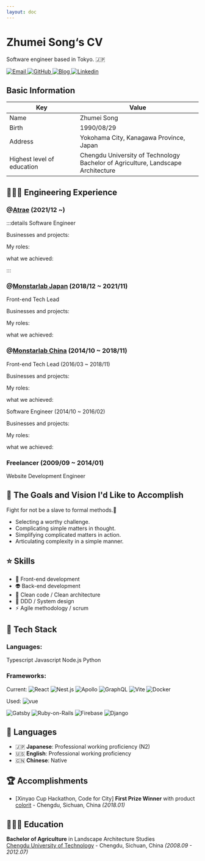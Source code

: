 ```yaml
---
layout: doc
---
```


# Zhumei Song‘s CV

Software engineer based in Tokyo. 🇯🇵

<a href="mailto:zhumeisongsong@gmail.com" target="_blank">
<img alt="Email" src="https://img.shields.io/badge/email-333.svg?&logo=Gmail&logoColor=red&style=for-the-badge" />
</a><a href="https://github.com/zhumeisongsong" target="_blank">
<img alt="GitHub" src="https://img.shields.io/badge/zhumeisongsong-%2312100E.svg?&logo=Github&logoColor=white&style=for-the-badge" />
</a><a href="https://zhumeisongsong.github.io/blog" target="_blank">
<img alt="Blog" src="https://img.shields.io/badge/Song's%20Blog-6c3485.svg?&style=for-the-badge&logo=Next.js&logoColor=white" />
</a><a href="https://www.linkedin.com/in/zhumei-song-a9041a1bb" target="_blank">
<img alt="Linkedin" src="https://img.shields.io/badge/linkdin-0a66c2.svg?&style=for-the-badge&logo=linkedin&logoColor=white" />
</a>

## Basic Information

|Key|Value|
|--|--|
|Name|Zhumei Song|
|Birth|1990/08/29|
|Address|Yokohama City, Kanagawa Province, Japan|
|Highest level of education| Chengdu University of Technology <br/> Bachelor of Agriculture, Landscape Architecture |

## 👩🏼‍💻 Engineering Experience

### @[Atrae](https://atrae.co.jp/) (2021/12 ~)

:::details Software Engineer

Businesses and projects:

My roles:

what we achieved:

:::

### @[Monstarlab Japan](https://monstar-lab.com/jp) (2018/12 ~ 2021/11)

Front-end Tech Lead

Businesses and projects:

My roles:

what we achieved:

### @[Monstarlab China](https://www.monstar-lab.com.cn/) (2014/10 ~ 2018/11)

Front-end Tech Lead (2016/03 ~ 2018/11)<br/>

Businesses and projects:

My roles:

what we achieved:

Software Engineer (2014/10 ~ 2016/02)

Businesses and projects:

My roles:

what we achieved:

### Freelancer (2009/09 ~ 2014/01)

Website Development Engineer


## 🎨 The Goals and Vision I'd Like to Accomplish

Fight for not be a slave to formal methods.💪

- Selecting a worthy challenge.
- Complicating simple matters in thought.
- Simplifying complicated matters in action.
- Articulating complexity in a simple manner.

## ⭐ Skills

- 💄 Front-end development
- 👽 Back-end development
- 🧱 Clean code / Clean architecture
- 👷 DDD / System design
- ⚡️ Agile methodology / scrum

## 🌈 Tech Stack


### Languages:

Typescript
Javascript
Node.js
Python

### Frameworks:

Current: <img alt="React" src="https://img.shields.io/badge/-React-45b8d8?style=for-the-badge&logo=react&logoColor=white" />
<img alt="Nest.js" src="https://img.shields.io/badge/nestjs-E0234E?style=for-the-badge&logo=nestjs&logoColor=white">
<img alt="Apollo" src="https://img.shields.io/badge/-Apollo%20GraphQL-311C87?style=for-the-badge&logo=apollo-graphql&logoColor=white" />
<img alt="GraphQL" src="https://img.shields.io/badge/-GraphQL-E10098?style=for-the-badge&logo=graphql&logoColor=white" />
<img alt="Vite" src="https://img.shields.io/badge/-Vite-646CFF?style=for-the-badge&logo=Vite&logoColor=white" />
<img alt="Docker" src="https://img.shields.io/badge/-Docker-46a2f1?style=for-the-badge&logo=docker&logoColor=white" />

  <!-- <img alt="Monorepo" />
  <img alt="Turborepo" /> -->

Used:
<img alt="vue" src="https://img.shields.io/badge/-Vue.js-4FC08D?style=for-the-badge&logo=Vue.js&logoColor=white" />

  <!-- <img alt="Next.js"/> -->
  <!-- <img alt="remix"/> -->
  <img alt="Gatsby" src="https://img.shields.io/badge/-Gatsby-663399?style=for-the-badge&logo=Gatsby&logoColor=white" />
  <img alt="Ruby-on-Rails" src="https://img.shields.io/badge/-Rails-CC0000?style=for-the-badge&logo=Ruby-on-Rails&logoColor=white" />
  <img alt="Firebase" src="https://img.shields.io/badge/-Firebase-FFCA28?style=for-the-badge&logo=Firebase&logoColor=white" />
  <!-- <img alt="Flutter" /> -->
  <img alt="Django" src="https://img.shields.io/badge/-Django-092E20?style=for-the-badge&logo=django"/>

## 💬 Languages

- 🇯🇵 **Japanese**: Professional working proficiency (N2)
- 🇺🇸 **English**: Professional working proficiency
- 🇨🇳 **Chinese**: Native

## 🏆 Accomplishments

- [Xinyao Cup Hackathon, Code for City] **First Prize Winner** with product [colorit](https://github.com/git-hacker/colorit) - Chengdu, Sichuan, China _(2018.01)_

## 👩🏼‍🎓 Education

**Bachelor of Agriculture** in Landscape Architecture Studies <br/>
[Chengdu University of Technology](https://www.cdut.edu.cn/) - Chengdu, Sichuan, China _(2008.09 - 2012.07)_

<!-- Started self-learning `web development technologies` in university. 💻<br/>
Became a full-time software engineer from `2014/10`. I was a landscape architect before.🌳<br/>
Moved to Japan from `2018/12` for my child not to do a lot of homework when he go to elementary school. ✈️ -->
